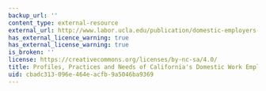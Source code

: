 ```yaml
---
backup_url: ''
content_type: external-resource
external_url: http://www.labor.ucla.edu/publication/domestic-employers-report/
has_external_licence_warning: true
has_external_license_warning: true
is_broken: ''
license: https://creativecommons.org/licenses/by-nc-sa/4.0/
title: Profiles, Practices and Needs of California's Domestic Work Employers
uid: cbadc313-096e-464e-acfb-9a5046ba9369
---
```


